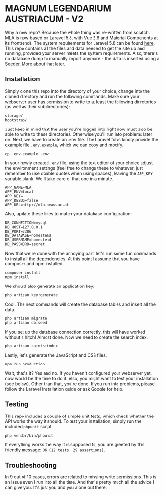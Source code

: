 # MAGNUM LEGENDARIUM AUSTRIACUM - V2
Why a new repo? Because the whole thing was re-written from scratch. MLA is now based on Laravel 5.8, with Vue 2.6 and Material Components at its front(end). The system requirements for Laravel 5.8 can be found [here](https://laravel.com/docs/5.8#server-requirements).
This repo contains all the files and data needed to get the site up and running, provided your server meets the system requirements. Also, there's no database dump to manually import anymore - the data is inserted using a Seeder. More about that later.
## Installation
Simply clone this repo into the directory of your choice, change into the cloned directory and run the following commands. 
Make sure your webserver user has permission to write to at least the following directories (as well as their subdirectories):
```
storage/
bootstrap/
```
Just keep in mind that the user you're logged into right now must also be able to write to these directories. Otherwise you'll run into problems later on.
Next, we have to create an .env file. The Laravel folks kindly provide the example file `.env.example`, which we can copy and modify.
```
cp .env.example .env
```
In your newly created `.env` file, using the text editor of your choice adjust the environment settings (feel free to change these to whatever, just remember to use double quotes when using spaces), leaving the `APP_KEY` variable blank. We'll take care of that one in a minute.
```
APP_NAME=MLA
APP_ENV=local
APP_KEY=
APP_DEBUG=false
APP_URL=http://mla.oeaw.ac.at
```
Also, update these lines to match your database configuration:
```
DB_CONNECTION=mysql
DB_HOST=127.0.0.1
DB_PORT=3306
DB_DATABASE=homestead
DB_USERNAME=homestead
DB_PASSWORD=secret
```
Now that we're done with the annoying part, let's run some fun commands to install all the dependencies. At this point I assume that you have composer and npm installed.
```
composer install
npm install
```
We should also generate an application key:
```
php artisan key:generate
```
Cool. The next commands will create the database tables and insert all the data.
```
php artisan migrate
php artisan db:seed
```
If you set up the database connection correctly, this will have worked without a hitch!
Almost done. Now we need to create the search index.
```
php artisan saints:index
```
Lastly, let's generate the JavaScript and CSS files.
```
npm run production
```
Wait, that's it? Yes and no. If you haven't configured your webserver yet, now would be the time to do it. Also, you might want to test your installation (see below).
Other than that, you're done. If you run into problems, please follow the [Laravel Installation guide](https://laravel.com/docs/5.8/installation) or ask Google for help.
## Testing
This repo includes a couple of simple unit tests, which check whether the API works the way it should. To test your installation, simply run the included `phpunit` script
```
php vendor/bin/phpunit
```
If everything works the way it is supposed to, you are greeted by this friendly message: `OK (12 tests, 29 assertions)`.
## Troubleshooting
In 9 out of 10 cases, errors are related to missing write permissions. This is an issue even I run into all the time.
And that's pretty much all the advice I can give you.
It's just you and you alone out there.
